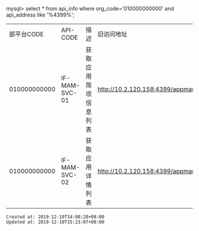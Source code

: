 
mysql> select \* from api\_info where org\_code='010000000000' and api\_address like '%4399%';

|     |     |     |     |     |
| --- | --- | --- | --- | --- |
| 部平台CODE | API-CODE | 描述  | 旧访问地址 | 替换访问地址 |
| 010000000000 | IF-MAM-SVC-01 | 获取应用简项信息列表 | <http://10.2.120.158:4399/appmarket/v1/getApps.do> | [http://10.2.120.214:10014/appmarket/v1/getApps.do](http://10.2.120.158:4399/appmarket/v1/getApps.do) |
| 010000000000 | IF-MAM-SVC-02 | 获取应用详情列表 | <http://10.2.120.158:4399/appmarket/v1/getAppInfo.do> | [http://10.2.120.214:10014/appmarket/v1/getAppInfo.do](http://10.2.120.158:4399/appmarket/v1/getAppInfo.do) |

    Created at: 2019-12-10T14:08:28+08:00
    Updated at: 2019-12-10T15:23:07+08:00


